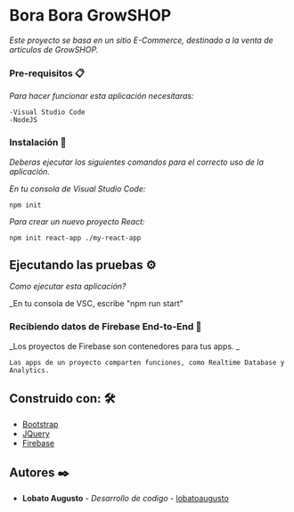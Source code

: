 # Bora Bora GrowSHOP

_Este proyecto se basa en un sitio E-Commerce, destinado a la venta de artículos de GrowSHOP._


### Pre-requisitos 📋

_Para hacer funcionar esta aplicación necesitaras:_

```
-Visual Studio Code
-NodeJS
```

### Instalación 🔧

_Deberas ejecutar los siguientes comandos para el correcto uso de la aplicación._

_En tu consola de Visual Studio Code:_

```
npm init
```
_Para crear un nuevo proyecto React:_

```
npm init react-app ./my-react-app
```


## Ejecutando las pruebas ⚙️

_Como ejecutar esta aplicación?_

_En tu consola de VSC, escribe "npm run start"

### Recibiendo datos de Firebase End-to-End 🔩

_Los proyectos de Firebase son contenedores para tus apps.
_

```
Las apps de un proyecto comparten funciones, como Realtime Database y Analytics.
```

## Construido con: 🛠️

* [Bootstrap](https://getbootstrap.com/docs/4.3/getting-started/introduction/)
* [JQuery](https://code.jquery.com/)
* [Firebase](https://firebase.google.com/?hl=es-419)


## Autores ✒️

* **Lobato Augusto** - *Desarrollo de codigo* - [lobatoaugusto](https://github.com/totilobato)
